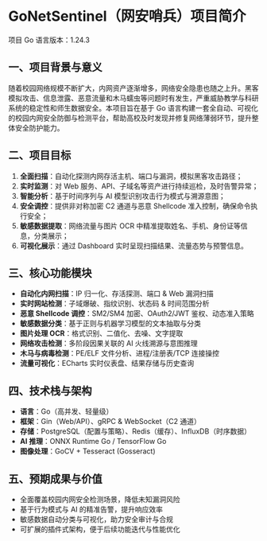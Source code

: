 # GoNetSentinel（网安哨兵）项目简介

项目 Go 语言版本：1.24.3

## 一、项目背景与意义
随着校园网络规模不断扩大，内网资产逐渐增多，网络安全隐患也随之上升。黑客模拟攻击、信息泄露、恶意流量和木马蠕虫等问题时有发生，严重威胁教学与科研系统的稳定性和师生数据安全。本项目旨在基于 Go 语言构建一套全自动、可视化的校园内网安全防御与检测平台，帮助高校及时发现并修复网络薄弱环节，提升整体安全防护能力。

## 二、项目目标
1. **全面扫描**：自动化探测内网存活主机、端口与漏洞，模拟黑客攻击路径；
2. **实时监测**：对 Web 服务、API、子域名等资产进行持续巡检，及时告警异常；
3. **智能分析**：基于时间序列与 AI 模型识别攻击行为模式与溯源意图；
4. **安全调控**：提供非对称加密 C2 通道与恶意 Shellcode 准入控制，确保命令执行安全；
5. **敏感数据提取**：网络流量与图片 OCR 中精准提取姓名、手机、身份证等信息，分类展示；
6. **可视化展示**：通过 Dashboard 实时呈现扫描结果、流量态势与预警信息。

## 三、核心功能模块
- **自动化内网扫描**：IP 归一化、存活探测、端口 & Web 漏洞扫描
- **实时网站检测**：子域爆破、指纹识别、状态码 & 时间范围分析
- **恶意 Shellcode 调控**：SM2/SM4 加密、OAuth2/JWT 鉴权、动态准入策略
- **敏感数据分类**：基于正则与机器学习模型的文本抽取与分类
- **图片处理 OCR**：格式识别、二值化、去噪、文字提取
- **网络攻击检测**：多阶段因果关联的 AI 火线溯源与意图推理
- **木马与病毒检测**：PE/ELF 文件分析、进程/注册表/TCP 连接操控
- **流量可视化**：ECharts 实时仪表盘、结果存储与历史查询

## 四、技术栈与架构
- **语言**：Go（高并发、轻量级）
- **框架**：Gin（Web/API）、gRPC & WebSocket（C2 通道）
- **存储**：PostgreSQL（配置与策略）、Redis（缓存）、InfluxDB（时序数据）
- **AI 推理**：ONNX Runtime Go / TensorFlow Go
- **图像处理**：GoCV + Tesseract (Gosseract)

## 五、预期成果与价值
- 全面覆盖校园内网安全检测场景，降低未知漏洞风险
- 基于行为模式与 AI 的精准告警，提升响应效率
- 敏感数据自动分类与可视化，助力安全审计与合规
- 可扩展的插件式架构，便于后续功能迭代与性能优化  
